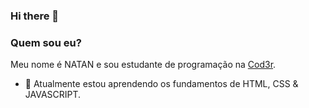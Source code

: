 ### Hi there 👋
### Quem sou eu?
Meu nome é NATAN e sou  estudante de programação na [Cod3r]().
-  📖  Atualmente estou aprendendo os fundamentos de HTML, CSS & JAVASCRIPT.



<!--
**natan-lopes/natan-lopes** is a ✨ _special_ ✨ repository because its `README.md` (this file) appears on your GitHub profile.

Here are some ideas to get you started:

- 🔭 I’m currently working on ...
- 🌱 I’m currently learning ...
- 👯 I’m looking to collaborate on ...
- 🤔 I’m looking for help with ...
- 💬 Ask me about ...
- 📫 How to reach me: ...
- 😄 Pronouns: ...
- ⚡ Fun fact: ...
-->
